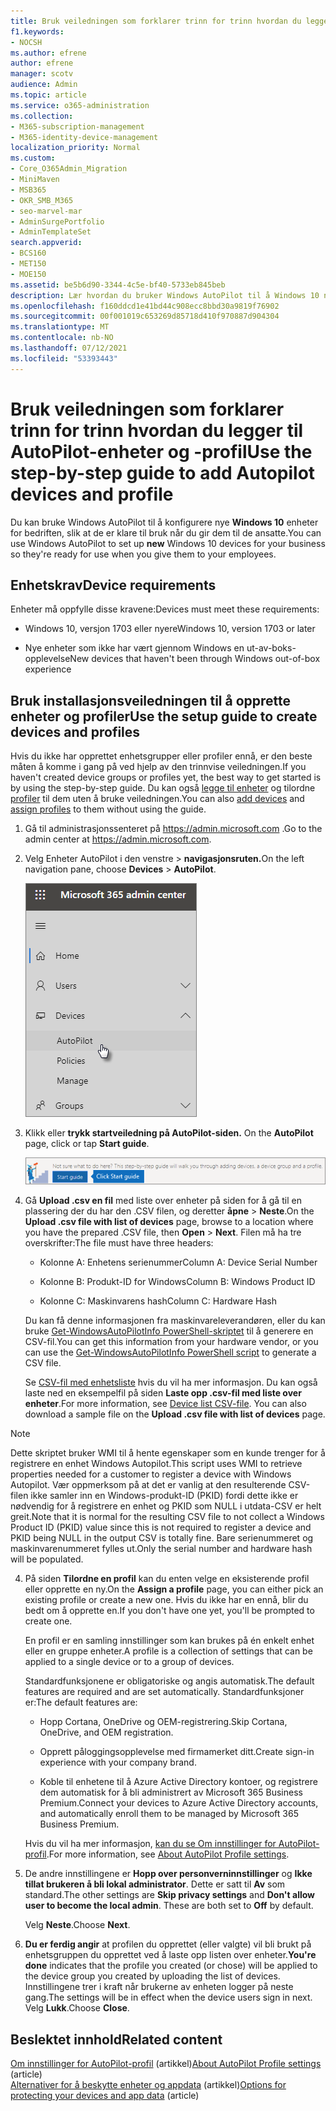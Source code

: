```yaml
---
title: Bruk veiledningen som forklarer trinn for trinn hvordan du legger til AutoPilot-enheter og -profil
f1.keywords:
- NOCSH
ms.author: efrene
author: efrene
manager: scotv
audience: Admin
ms.topic: article
ms.service: o365-administration
ms.collection:
- M365-subscription-management
- M365-identity-device-management
localization_priority: Normal
ms.custom:
- Core_O365Admin_Migration
- MiniMaven
- MSB365
- OKR_SMB_M365
- seo-marvel-mar
- AdminSurgePortfolio
- AdminTemplateSet
search.appverid:
- BCS160
- MET150
- MOE150
ms.assetid: be5b6d90-3344-4c5e-bf40-5733eb845beb
description: Lær hvordan du bruker Windows AutoPilot til å Windows 10 nye enheter for bedriften, slik at de er klare til bruk for ansatte.
ms.openlocfilehash: f160ddcd1e41bd44c908ecc8bbd30a9819f76902
ms.sourcegitcommit: 00f001019c653269d85718d410f970887d904304
ms.translationtype: MT
ms.contentlocale: nb-NO
ms.lasthandoff: 07/12/2021
ms.locfileid: "53393443"
---
```

# <a name="use-the-step-by-step-guide-to-add-autopilot-devices-and-profile"></a><span data-ttu-id="2fbab-103">Bruk veiledningen som forklarer trinn for trinn hvordan du legger til AutoPilot-enheter og -profil</span><span class="sxs-lookup"><span data-stu-id="2fbab-103">Use the step-by-step guide to add Autopilot devices and profile</span></span>

<span data-ttu-id="2fbab-104">Du kan bruke Windows AutoPilot til å konfigurere nye **Windows 10** enheter for bedriften, slik at de er klare til bruk når du gir dem til de ansatte.</span><span class="sxs-lookup"><span data-stu-id="2fbab-104">You can use Windows AutoPilot to set up **new** Windows 10 devices for your business so they're ready for use when you give them to your employees.</span></span>
  
## <a name="device-requirements"></a><span data-ttu-id="2fbab-105">Enhetskrav</span><span class="sxs-lookup"><span data-stu-id="2fbab-105">Device requirements</span></span>

<span data-ttu-id="2fbab-106">Enheter må oppfylle disse kravene:</span><span class="sxs-lookup"><span data-stu-id="2fbab-106">Devices must meet these requirements:</span></span>
  
- <span data-ttu-id="2fbab-107">Windows 10, versjon 1703 eller nyere</span><span class="sxs-lookup"><span data-stu-id="2fbab-107">Windows 10, version 1703 or later</span></span>
    
- <span data-ttu-id="2fbab-108">Nye enheter som ikke har vært gjennom Windows en ut-av-boks-opplevelse</span><span class="sxs-lookup"><span data-stu-id="2fbab-108">New devices that haven't been through Windows out-of-box experience</span></span>
    
## <a name="use-the-setup-guide-to-create-devices-and-profiles"></a><span data-ttu-id="2fbab-109">Bruk installasjonsveiledningen til å opprette enheter og profiler</span><span class="sxs-lookup"><span data-stu-id="2fbab-109">Use the setup guide to create devices and profiles</span></span>

<span data-ttu-id="2fbab-110">Hvis du ikke har opprettet enhetsgrupper eller profiler ennå, er den beste måten å komme i gang på ved hjelp av den trinnvise veiledningen.</span><span class="sxs-lookup"><span data-stu-id="2fbab-110">If you haven't created device groups or profiles yet, the best way to get started is by using the step-by-step guide.</span></span> <span data-ttu-id="2fbab-111">Du kan også [legge til enheter](create-and-edit-autopilot-devices.md) og tilordne [profiler](create-and-edit-autopilot-profiles.md) til dem uten å bruke veiledningen.</span><span class="sxs-lookup"><span data-stu-id="2fbab-111">You can also [add devices](create-and-edit-autopilot-devices.md) and [assign profiles](create-and-edit-autopilot-profiles.md) to them without using the guide.</span></span> 
  
1. <span data-ttu-id="2fbab-112">Gå til administrasjonssenteret på <a href="https://go.microsoft.com/fwlink/p/?linkid=837890" target="_blank">https://admin.microsoft.com</a> .</span><span class="sxs-lookup"><span data-stu-id="2fbab-112">Go to the admin center at <a href="https://go.microsoft.com/fwlink/p/?linkid=837890" target="_blank">https://admin.microsoft.com</a>.</span></span>

2. <span data-ttu-id="2fbab-113">Velg Enheter AutoPilot  i den venstre \> **navigasjonsruten.**</span><span class="sxs-lookup"><span data-stu-id="2fbab-113">On the left navigation pane, choose **Devices** \> **AutoPilot**.</span></span>

    ![Velg enheter i administrasjonssenteret, og velg deretter AutoPilot.](../media/AutoPilot.png)
  
2. <span data-ttu-id="2fbab-115">Klikk eller **trykk startveiledning på AutoPilot-siden.** </span><span class="sxs-lookup"><span data-stu-id="2fbab-115">On the **AutoPilot** page, click or tap **Start guide**.</span></span>
    
    ![Click Start guide for step-by-step instructions for Autopilot.](../media/31662655-d1e6-437d-87ea-c0dec5da56f7.png)
  
3. <span data-ttu-id="2fbab-117">Gå **Upload .csv en fil** med liste over enheter på siden for å gå til en plassering der du har den .CSV filen, og deretter **åpne** \> **Neste**.</span><span class="sxs-lookup"><span data-stu-id="2fbab-117">On the **Upload .csv file with list of devices** page, browse to a location where you have the prepared .CSV file, then **Open** \> **Next**.</span></span> <span data-ttu-id="2fbab-118">Filen må ha tre overskrifter:</span><span class="sxs-lookup"><span data-stu-id="2fbab-118">The file must have three headers:</span></span>
    
    - <span data-ttu-id="2fbab-119">Kolonne A: Enhetens serienummer</span><span class="sxs-lookup"><span data-stu-id="2fbab-119">Column A: Device Serial Number</span></span>
    
    - <span data-ttu-id="2fbab-120">Kolonne B: Produkt-ID for Windows</span><span class="sxs-lookup"><span data-stu-id="2fbab-120">Column B: Windows Product ID</span></span>
    
    - <span data-ttu-id="2fbab-121">Kolonne C: Maskinvarens hash</span><span class="sxs-lookup"><span data-stu-id="2fbab-121">Column C: Hardware Hash</span></span>
    
    <span data-ttu-id="2fbab-122">Du kan få denne informasjonen fra maskinvareleverandøren, eller du kan bruke [Get-WindowsAutoPilotInfo PowerShell-skriptet](https://www.powershellgallery.com/packages/Get-WindowsAutoPilotInfo) til å generere en CSV-fil.</span><span class="sxs-lookup"><span data-stu-id="2fbab-122">You can get this information from your hardware vendor, or you can use the [Get-WindowsAutoPilotInfo PowerShell script](https://www.powershellgallery.com/packages/Get-WindowsAutoPilotInfo) to generate a CSV file.</span></span> 
    
    <span data-ttu-id="2fbab-p103">Se [CSV-fil med enhetsliste](../admin/misc/device-list.md) hvis du vil ha mer informasjon. Du kan også laste ned en eksempelfil på siden **Laste opp .csv-fil med liste over enheter**.</span><span class="sxs-lookup"><span data-stu-id="2fbab-p103">For more information, see [Device list CSV-file](../admin/misc/device-list.md). You can also download a sample file on the **Upload .csv file with list of devices** page.</span></span> 
    
> [!NOTE]
> <span data-ttu-id="2fbab-125">Dette skriptet bruker WMI til å hente egenskaper som en kunde trenger for å registrere en enhet Windows Autopilot.</span><span class="sxs-lookup"><span data-stu-id="2fbab-125">This script uses WMI to retrieve properties needed for a customer to register a device with Windows Autopilot.</span></span> <span data-ttu-id="2fbab-126">Vær oppmerksom på at det er vanlig at den resulterende CSV-filen ikke samler inn en Windows-produkt-ID (PKID) fordi dette ikke er nødvendig for å registrere en enhet og PKID som NULL i utdata-CSV er helt greit.</span><span class="sxs-lookup"><span data-stu-id="2fbab-126">Note that it is normal for the resulting CSV file to not collect a Windows Product ID (PKID) value since this is not required to register a device and PKID being NULL in the output CSV is totally fine.</span></span> <span data-ttu-id="2fbab-127">Bare serienummeret og maskinvarenummeret fylles ut.</span><span class="sxs-lookup"><span data-stu-id="2fbab-127">Only the serial number and hardware hash will be populated.</span></span>
    
4. <span data-ttu-id="2fbab-128">På siden **Tilordne en profil** kan du enten velge en eksisterende profil eller opprette en ny.</span><span class="sxs-lookup"><span data-stu-id="2fbab-128">On the **Assign a profile** page, you can either pick an existing profile or create a new one.</span></span> <span data-ttu-id="2fbab-129">Hvis du ikke har en ennå, blir du bedt om å opprette en.</span><span class="sxs-lookup"><span data-stu-id="2fbab-129">If you don't have one yet, you'll be prompted to create one.</span></span> 
    
    <span data-ttu-id="2fbab-130">En profil er en samling innstillinger som kan brukes på én enkelt enhet eller en gruppe enheter.</span><span class="sxs-lookup"><span data-stu-id="2fbab-130">A profile is a collection of settings that can be applied to a single device or to a group of devices.</span></span>
    
    <span data-ttu-id="2fbab-131">Standardfunksjonene er obligatoriske og angis automatisk.</span><span class="sxs-lookup"><span data-stu-id="2fbab-131">The default features are required and are set automatically.</span></span> <span data-ttu-id="2fbab-132">Standardfunksjoner er:</span><span class="sxs-lookup"><span data-stu-id="2fbab-132">The default features are:</span></span>
    
    - <span data-ttu-id="2fbab-133">Hopp Cortana, OneDrive og OEM-registrering.</span><span class="sxs-lookup"><span data-stu-id="2fbab-133">Skip Cortana, OneDrive, and OEM registration.</span></span>
    
    - <span data-ttu-id="2fbab-134">Opprett påloggingsopplevelse med firmamerket ditt.</span><span class="sxs-lookup"><span data-stu-id="2fbab-134">Create sign-in experience with your company brand.</span></span>
    
    - <span data-ttu-id="2fbab-135">Koble til enhetene til å Azure Active Directory kontoer, og registrere dem automatisk for å bli administrert av Microsoft 365 Business Premium.</span><span class="sxs-lookup"><span data-stu-id="2fbab-135">Connect your devices to Azure Active Directory accounts, and automatically enroll them to be managed by Microsoft 365 Business Premium.</span></span>
    
    <span data-ttu-id="2fbab-136">Hvis du vil ha mer informasjon, [kan du se Om innstillinger for AutoPilot-profil](autopilot-profile-settings.md).</span><span class="sxs-lookup"><span data-stu-id="2fbab-136">For more information, see [About AutoPilot Profile settings](autopilot-profile-settings.md).</span></span> 
    
5. <span data-ttu-id="2fbab-137">De andre innstillingene er **Hopp over personverninnstillinger** og **Ikke tillat brukeren å bli lokal administrator**. Dette er satt til **Av** som standard.</span><span class="sxs-lookup"><span data-stu-id="2fbab-137">The other settings are **Skip privacy settings** and **Don't allow user to become the local admin**. These are both set to **Off** by default.</span></span> 
    
    <span data-ttu-id="2fbab-138">Velg **Neste**.</span><span class="sxs-lookup"><span data-stu-id="2fbab-138">Choose **Next**.</span></span>
    
6. <span data-ttu-id="2fbab-139">**Du er ferdig angir** at profilen du opprettet (eller valgte) vil bli brukt på enhetsgruppen du opprettet ved å laste opp listen over enheter.</span><span class="sxs-lookup"><span data-stu-id="2fbab-139">**You're done** indicates that the profile you created (or chose) will be applied to the device group you created by uploading the list of devices.</span></span> <span data-ttu-id="2fbab-140">Innstillingene trer i kraft når brukerne av enheten logger på neste gang.</span><span class="sxs-lookup"><span data-stu-id="2fbab-140">The settings will be in effect when the device users sign in next.</span></span> <span data-ttu-id="2fbab-141">Velg **Lukk**.</span><span class="sxs-lookup"><span data-stu-id="2fbab-141">Choose **Close**.</span></span>

## <a name="related-content"></a><span data-ttu-id="2fbab-142">Beslektet innhold</span><span class="sxs-lookup"><span data-stu-id="2fbab-142">Related content</span></span>

<span data-ttu-id="2fbab-143">[Om innstillinger for AutoPilot-profil](autopilot-profile-settings.md) (artikkel)</span><span class="sxs-lookup"><span data-stu-id="2fbab-143">[About AutoPilot Profile settings](autopilot-profile-settings.md) (article)</span></span>\
<span data-ttu-id="2fbab-144">[Alternativer for å beskytte enheter og appdata](../admin/devices/choose-device-security.md) (artikkel)</span><span class="sxs-lookup"><span data-stu-id="2fbab-144">[Options for protecting your devices and app data](../admin/devices/choose-device-security.md) (article)</span></span>
